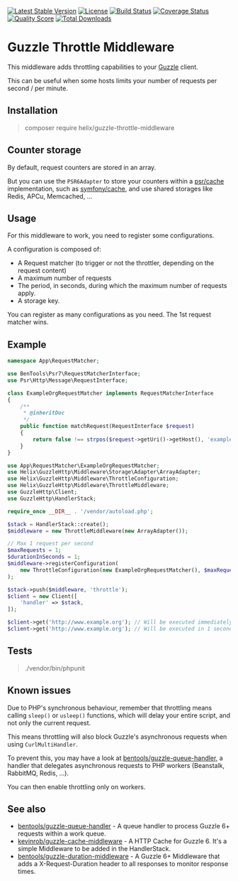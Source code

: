 [![Latest Stable Version](https://poser.pugx.org/helix/guzzle-throttle-middleware/v/stable)](https://packagist.org/packages/helix/guzzle-throttle-middleware)
[![License](https://poser.pugx.org/helix/guzzle-throttle-middleware/license)](https://packagist.org/packages/helix/guzzle-throttle-middleware)
[![Build Status](https://img.shields.io/travis/bpolaszek/guzzle-throttle-middleware/master.svg?style=flat-square)](https://travis-ci.org/bpolaszek/guzzle-throttle-middleware)
[![Coverage Status](https://coveralls.io/repos/github/bpolaszek/guzzle-throttle-middleware/badge.svg?branch=master)](https://coveralls.io/github/bpolaszek/guzzle-throttle-middleware?branch=master)
[![Quality Score](https://img.shields.io/scrutinizer/g/bpolaszek/guzzle-throttle-middleware.svg?style=flat-square)](https://scrutinizer-ci.com/g/bpolaszek/guzzle-throttle-middleware)
[![Total Downloads](https://poser.pugx.org/helix/guzzle-throttle-middleware/downloads)](https://packagist.org/packages/helix/guzzle-throttle-middleware)

# Guzzle Throttle Middleware

This middleware adds throttling capabilities to your [Guzzle](https://github.com/guzzle/guzzle) client.

This can be useful when some hosts limits your number of requests per second / per minute.

Installation
------------

> composer require helix/guzzle-throttle-middleware


Counter storage
---------------

By default, request counters are stored in an array. 

But you can use the `PSR6Adapter` to store your counters within a [psr/cache](http://www.php-fig.org/psr/psr-6/) implementation,
such as [symfony/cache](https://symfony.com/doc/current/components/cache.html), and use shared storages like Redis, APCu, Memcached, ...

Usage
-----

For this middleware to work, you need to register some configurations.

A configuration is composed of:
* A Request matcher (to trigger or not the throttler, depending on the request content)
* A maximum number of requests
* The period, in seconds, during which the maximum number of requests apply.
* A storage key.

You can register as many configurations as you need. The 1st request matcher wins.

Example
-------

```php
namespace App\RequestMatcher;

use BenTools\Psr7\RequestMatcherInterface;
use Psr\Http\Message\RequestInterface;

class ExampleOrgRequestMatcher implements RequestMatcherInterface
{
    /**
     * @inheritDoc
     */
    public function matchRequest(RequestInterface $request)
    {
        return false !== strpos($request->getUri()->getHost(), 'example.org');
    }
}
```
```php
use App\RequestMatcher\ExampleOrgRequestMatcher;
use Helix\GuzzleHttp\Middleware\Storage\Adapter\ArrayAdapter;
use Helix\GuzzleHttp\Middleware\ThrottleConfiguration;
use Helix\GuzzleHttp\Middleware\ThrottleMiddleware;
use GuzzleHttp\Client;
use GuzzleHttp\HandlerStack;

require_once __DIR__ . '/vendor/autoload.php';

$stack = HandlerStack::create();
$middleware = new ThrottleMiddleware(new ArrayAdapter());

// Max 1 request per second
$maxRequests = 1;
$durationInSeconds = 1;
$middleware->registerConfiguration(
    new ThrottleConfiguration(new ExampleOrgRequestMatcher(), $maxRequests, $durationInSeconds, 'example')
);

$stack->push($middleware, 'throttle');
$client = new Client([
    'handler' => $stack,
]);

$client->get('http://www.example.org'); // Will be executed immediately
$client->get('http://www.example.org'); // Will be executed in 1 second
```

Tests
-----

> ./vendor/bin/phpunit


Known issues
------------
Due to PHP's synchronous behaviour, remember that throttling means calling `sleep()` or `usleep()` functions, which will delay your entire script, and not only the current request.

This means throttling will also block Guzzle's asynchronous requests when using `CurlMultiHandler`.

To prevent this, you may have a look at [bentools/guzzle-queue-handler](https://github.com/bpolaszek/guzzle-queue-handler), a handler that delegates asynchronous requests to PHP workers (Beanstalk, RabbitMQ, Redis, ...).

You can then enable throttling only on workers.


See also
--------

* [bentools/guzzle-queue-handler](https://github.com/bpolaszek/guzzle-queue-handler) - A queue handler to process Guzzle 6+ requests within a work queue.
* [kevinrob/guzzle-cache-middleware](https://github.com/Kevinrob/guzzle-cache-middleware) - A HTTP Cache for Guzzle 6. It's a simple Middleware to be added in the HandlerStack.
* [bentools/guzzle-duration-middleware](https://github.com/bpolaszek/guzzle-duration-middleware) - A Guzzle 6+ Middleware that adds a X-Request-Duration header to all responses to monitor response times.

